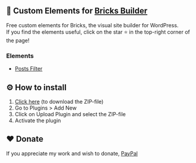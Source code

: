 ## 🎨 Custom Elements for [Bricks Builder](https://bricksbuilder.io/)
Free custom elements for Bricks, the visual site builder for WordPress.  
If you find the elements useful, click on the star ⭐ in the top-right corner of the page!

### Elements
 * [Posts Filter](https://github.com/Widdin/wp-bricks-elements/tree/main/elements/posts-filter)

## ⚙️ How to install
  1. [Click here](https://github.com/Widdin/wp-bricks-elements/archive/refs/heads/main.zip) (to download the ZIP-file)
  2. Go to Plugins > Add New
  3. Click on Upload Plugin and select the ZIP-file
  4. Activate the plugin

## ❤️ Donate
If you appreciate my work and wish to donate, [PayPal](https://www.paypal.com/paypalme/widdin)
